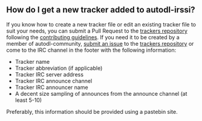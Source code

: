 ## How do I get a new tracker added to autodl-irssi?
If you know how to create a new tracker file or edit an existing tracker file to suit your needs, you can submit a Pull Request to the [trackers repository](https://github.com/autodl-community/autodl-trackers) following the [contributing guidelines](https://github.com/autodl-community/autodl-trackers/blob/master/CONTRIBUTING.md#submitting-code). If you need it to be created by a member of autodl-community, [submit an issue](https://github.com/autodl-community/autodl-trackers/blob/master/CONTRIBUTING.md#submitting-an-issue) to the [trackers repository](https://github.com/autodl-community/autodl-trackers) or come to the IRC channel in the footer with the following information:

* Tracker name
* Tracker abbreviation (if applicable)
* Tracker IRC server address
* Tracker IRC announce channel
* Tracker IRC announcer name
* A decent size sampling of announces from the announce channel (at least 5-10)

Preferably, this information should be provided using a pastebin site.